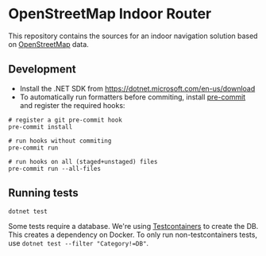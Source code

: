 # OpenStreetMap Indoor Router

This repository contains the sources for an indoor navigation solution based on [OpenStreetMap](https://www.openstreetmap.org/about) data.

## Development
- Install the .NET SDK from https://dotnet.microsoft.com/en-us/download
- To automatically run formatters before commiting, install [pre-commit](https://pre-commit.com/) and register the required hooks:
```shell
# register a git pre-commit hook
pre-commit install

# run hooks without commiting
pre-commit run

# run hooks on all (staged+unstaged) files
pre-commit run --all-files
```

## Running tests
```shell
dotnet test
```

Some tests require a database. We're using [Testcontainers](https://www.testcontainers.org/) to create the DB. This creates a dependency on Docker.
To only run non-testcontainers tests, use `dotnet test --filter "Category!=DB"`.


